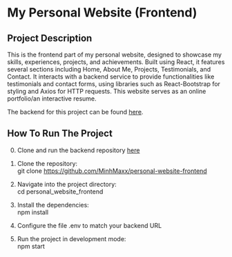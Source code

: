 # My Personal Website (Frontend)

## Project Description

This is the frontend part of my personal website, designed to showcase my skills, experiences, projects, and achievements. Built using React, it features several sections including Home, About Me, Projects, Testimonials, and Contact. It interacts with a backend service to provide functionalities like testimonials and contact forms, using libraries such as React-Bootstrap for styling and Axios for HTTP requests. This website serves as an online portfolio/an interactive resume.

The backend for this project can be found [here](https://github.com/MinhMaxx/personal_website_backend).

## How To Run The Project

0. Clone and run the backend repository [here](https://github.com/MinhMaxx/personal_website_backend)

1. Clone the repository:  
   git clone https://github.com/MinhMaxx/personal-website-frontend

2. Navigate into the project directory:  
   cd personal_website_frontend

3. Install the dependencies:  
   npm install

4. Configure the file .env to match your backend URL

5. Run the project in development mode:  
   npm start
